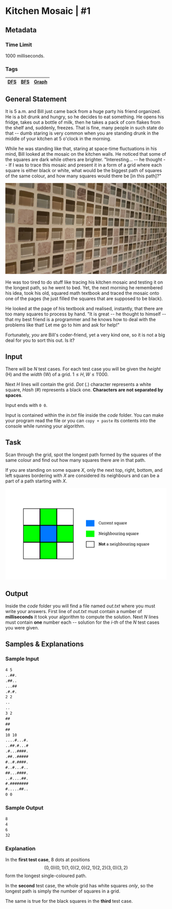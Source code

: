 # Kitchen Mosaic | #1

## Metadata

### Time Limit

1000 milliseconds.

### Tags

[DFS](https://csacademy.com/lesson/depth_first_search) | [BFS](https://csacademy.com/lesson/breadth_first_search) | [Graph](https://csacademy.com/lesson/introduction_to_graphs)
-|-|-

## General Statement

It is 5 a.m. and Bill just came back from a huge party his friend organized. He is a bit drunk and hungry, so he decides to eat something. He opens his fridge, takes out a bottle of milk, then he takes a pack of corn flakes from the shelf and, suddenly, freezes. That is fine, many people in such state do that -- dumb staring is very common when you are standing drunk in the middle of your kitchen at 5 o'clock in the morning.

While he was standing like that, staring at space-time fluctuations in his mind, Bill looked at the mosaic on the kitchen walls. He noticed that some of the squares are dark while others are brighter. "Interesting... -- he thought -- If I was to trace this mosaic and present it in a form of a grid where each square is either black or white, what would be the biggest path of squares of the same colour, and how many squares would there be [in this path]?"

![Mosaic](images/mosaic.jpg)

He was too tired to do stuff like tracing his kitchen mosaic and testing it on the longest path, so he went to bed. Yet, the next morning he remembered his idea, took his old, squared math textbook and traced the mosaic onto one of the pages (he just filled the squares that are supposed to be black).

He looked at the page of his textbook and realised, instantly, that there are too many squares to process by hand. "It is great -- he thought to himself -- that my best friend is a programmer and he knows how to deal with the problems like that! Let me go to him and ask for help!"

Fortunately, *you* are Bill's coder-friend, yet a very kind one, so it is not a big deal for you to sort this out. Is it?

## Input

There will be *N* test cases. For each test case you will be given the *height* (H) and the *width* (W) of a grid. $1 ≤ H, W ≤ 1'000$.

Next *H* lines will contain the grid. *Dot* (.) character represents a white square, *Hash* (#) represents a black one. **Characters are not separated by spaces**.

Input ends with `0 0`.

Input is contained within the *in.txt* file inside the *code* folder. You can make your program read the file or you can `copy + paste` its contents into the console while running your algorithm.

## Task

Scan through the grid, spot the longest path formed by the squares of the same colour and find out how many squares there are in that path.

If you are standing on some square *X*, only the next top, right, bottom, and left squares bordering with *X* are considered its neighbours and can be a part of a path starting with *X*.

![Neighbouring explanation](images/neighbours.png)

## Output

Inside the *code* folder you will find a file named *out.txt* where you must write your answers. First line of *out.txt* must contain a number of **milliseconds** it took your algorithm to compute the solution. Next *N* lines must contain **one** number each -- solution for the *i-th* of the *N* test cases you were given.

## Samples & Explanations

### Sample Input

```txt
4 5
..##.
.##..
...##
.#.#.
2 2
..
..
3 2
##
##
##
10 10
....#...#.
..##.#...#
.#...####.
.##..#####
#..#.####.
#..#...#..
##...####.
..#....##.
#.########
#.....##..
0 0
```

### Sample Output

```txt
8
4
6
32
```

### Explanation

In the **first test case**, 8 dots at positions
$$(0, 0) (0, 1) (1, 0) (2, 0) (2, 1) (2, 2) (3, 0) (3, 2)$$
form the longest single-coloured path.

In the **second** test case, the whole grid has white squares *only*, so the longest path is simply the number of squares in a grid.

The same is true for the black squares in the **third** test case.
